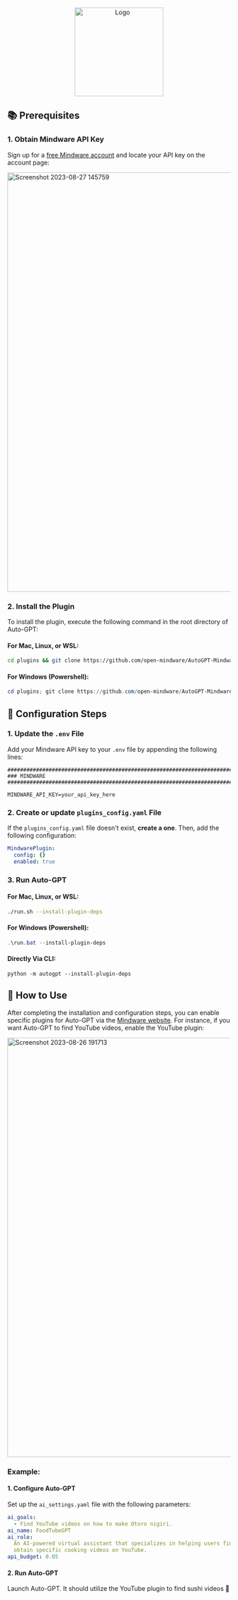 <!-- Improved compatibility of back to top link: See: https://github.com/othneildrew/Best-README-Template/pull/73 -->

<a name="readme-top"></a>

<!--
*** Thanks for checking out the Best-README-Template. If you have a suggestion
*** that would make this better, please fork the repo and create a pull request
*** or simply open an issue with the tag "enhancement".
*** Don't forget to give the project a star!
*** Thanks again! Now go create something AMAZING! :D
-->

<!-- PROJECT SHIELDS -->
<!--
*** I'm using markdown "reference style" links for readability.
*** Reference links are enclosed in brackets [ ] instead of parentheses ( ).
*** See the bottom of this document for the declaration of the reference variables
*** for contributors-url, forks-url, etc. This is an optional, concise syntax you may use.
*** https://www.markdownguide.org/basic-syntax/#reference-style-links
-->

<!-- PROJECT LOGO -->
<br />
<div align="center">
    <img src="https://wlqmlsriumpfpcnpgpxn.supabase.co/storage/v1/object/public/media/logos/mindware.png" alt="Logo" width="200" height="200">
</div>

## 📚 Prerequisites

### 1. Obtain Mindware API Key

Sign up for a [free Mindware account](https://mindware.xyz) and locate your API key on the account page:

<img width="946" alt="Screenshot 2023-08-27 145759" src="https://github.com/open-mindware/AutoGPT-Mindware/assets/23727727/00583046-3468-4bfe-b32d-5a6c76009068">

### 2. Install the Plugin

To install the plugin, execute the following command in the root directory of Auto-GPT:

#### For Mac, Linux, or WSL:

```bash
cd plugins && git clone https://github.com/open-mindware/AutoGPT-Mindware.git && zip -r ./AutoGPT-Mindware.zip ./AutoGPT-Mindware && rm -rf ./AutoGPT-Mindware && cd .. && ./run.sh --install-plugin-deps
```

#### For Windows (Powershell):

```powershell
cd plugins; git clone https://github.com/open-mindware/AutoGPT-Mindware.git; Compress-Archive -Path .\\AutoGPT-Mindware -DestinationPath .\\AutoGPT-Mindware.zip; Remove-Item -Recurse -Force .\\AutoGPT-Mindware; cd ..
```

## 🔧 Configuration Steps

### 1. Update the `.env` File

Add your Mindware API key to your `.env` file by appending the following lines:

```env
################################################################################
### MINDWARE
################################################################################

MINDWARE_API_KEY=your_api_key_here
```

### 2. Create or update `plugins_config.yaml` File

If the `plugins_config.yaml` file doesn't exist, **create a one**. Then, add the following configuration:

```yaml
MindwarePlugin:
  config: {}
  enabled: true
```
### 3. Run Auto-GPT

#### For Mac, Linux, or WSL:

```bash
./run.sh --install-plugin-deps
```

#### For Windows (Powershell):

```powershell
.\run.bat --install-plugin-deps
```

#### Directly Via CLI:

```
python -m autogpt --install-plugin-deps
```

## 🧠 How to Use

After completing the installation and configuration steps, you can enable specific plugins for Auto-GPT via the [Mindware website](https://mindware.xyz). For instance, if you want Auto-GPT to find YouTube videos, enable the YouTube plugin:

<img width="946" alt="Screenshot 2023-08-26 191713" src="https://github.com/open-mindware/AutoGPT-Mindware/assets/23727727/65c04ad1-a842-4342-8b28-802b966d91ef">

### Example:

#### 1. Configure Auto-GPT

Set up the `ai_settings.yaml` file with the following parameters:

```yaml
ai_goals:
  - Find YouTube videos on how to make Otoro nigiri.
ai_name: FoodTubeGPT
ai_role:
  An AI-powered virtual assistant that specializes in helping users find and
  obtain specific cooking videos on YouTube.
api_budget: 0.05
```

#### 2. Run Auto-GPT

Launch Auto-GPT. It should utilize the YouTube plugin to find sushi videos 🍣


